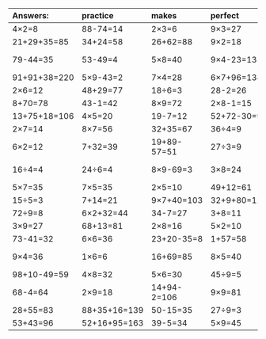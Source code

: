 | Answers: | practice | makes | perfect | ! |
| :--- | :--- | :--- | :--- | :--- |
| 4×2=8 | 88-74=14 | 2×3=6 | 9×3=27 | 31+21=52 | 
| 21+29+35=85 | 34+24=58 | 26+62=88 | 9×2=18 | 35-29=6 | 
| 79-44=35 | 53-49=4 | 5×8=40 | 9×4-23=13 | 46+21-55=12 | 
| 91+91+38=220 | 5×9-43=2 | 7×4=28 | 6×7+96=138 | 9×7-35=28 | 
| 2×6=12 | 48+29=77 | 18÷6=3 | 28-2=26 | 2×9-13=5 | 
| 8+70=78 | 43-1=42 | 8×9=72 | 2×8-1=15 | 9×6=54 | 
| 13+75+18=106 | 4×5=20 | 19-7=12 | 52+72-30=94 | 7×6=42 | 
| 2×7=14 | 8×7=56 | 32+35=67 | 36÷4=9 | 48÷6=8 | 
| 6×2=12 | 7+32=39 | 19+89-57=51 | 27÷3=9 | 4×3=12 | 
| 16÷4=4 | 24÷6=4 | 8×9-69=3 | 3×8=24 | 11+61-61=11 | 
| 5×7=35 | 7×5=35 | 2×5=10 | 49+12=61 | 48÷8=6 | 
| 15÷5=3 | 7+14=21 | 9×7+40=103 | 32+9+80=121 | 8×3=24 | 
| 72÷9=8 | 6×2+32=44 | 34-7=27 | 3+8=11 | 20÷4=5 | 
| 3×9=27 | 68+13=81 | 2×8=16 | 5×2=10 | 54-41=13 | 
| 73-41=32 | 6×6=36 | 23+20-35=8 | 1+57=58 | 36÷6=6 | 
| 9×4=36 | 1×6=6 | 16+69=85 | 8×5=40 | 97+49-92=54 | 
| 98+10-49=59 | 4×8=32 | 5×6=30 | 45÷9=5 | 85-80=5 | 
| 68-4=64 | 2×9=18 | 14+94-2=106 | 9×9=81 | 16+21+9=46 | 
| 28+55=83 | 88+35+16=139 | 50-15=35 | 27÷9=3 | 8×2=16 | 
| 53+43=96 | 52+16+95=163 | 39-5=34 | 5×9=45 | 2×2=4 | 
